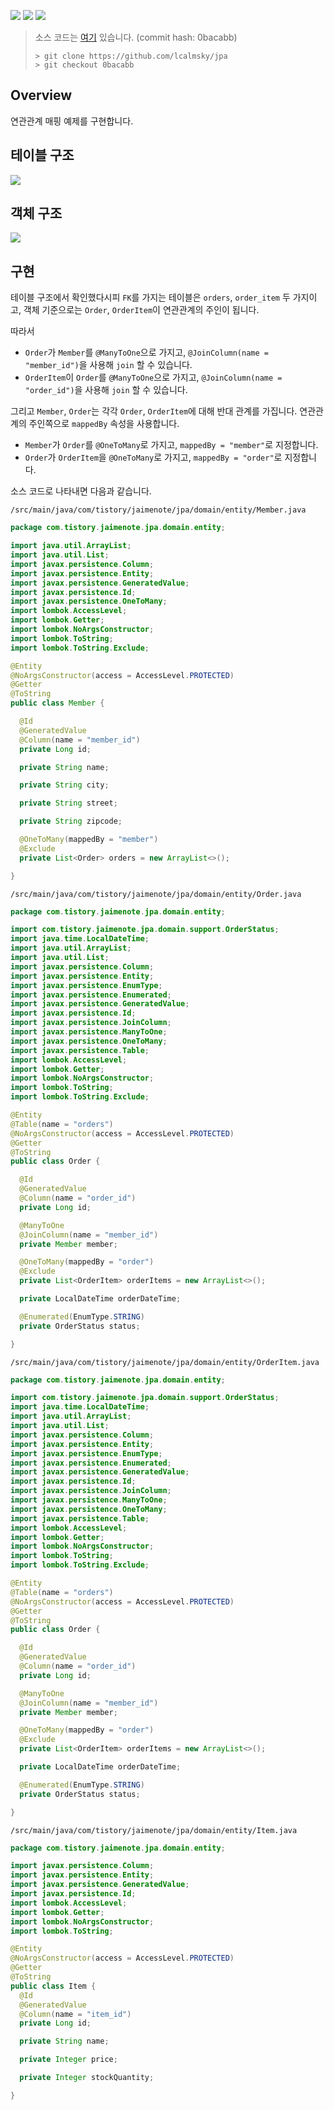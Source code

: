 ![](https://img.shields.io/badge/spring--boot-2.7.1-red) ![](https://img.shields.io/badge/gradle-7.4.1-brightgreen) ![](https://img.shields.io/badge/java-11-blue)
 
> 소스 코드는 [여기](https://github.com/lcalmsky/jpa) 있습니다. (commit hash: 0bacabb)
> ```shell
> > git clone https://github.com/lcalmsky/jpa
> > git checkout 0bacabb
> ```

## Overview

연관관계 매핑 예제를 구현합니다.

## 테이블 구조

![](http://www.plantuml.com/plantuml/proxy?src=https://raw.githubusercontent.com/lcalmsky/jpa/master/diagrams/05-table-relation.puml)

## 객체 구조

![](http://www.plantuml.com/plantuml/proxy?src=https://raw.githubusercontent.com/lcalmsky/jpa/master/diagrams/05-object-relation.puml)

## 구현

테이블 구조에서 확인했다시피 `FK`를 가지는 테이블은 `orders`, `order_item` 두 가지이고, 객체 기준으로는 `Order`, `OrderItem`이 연관관계의 주인이 됩니다.

따라서

* `Order`가 `Member`를 `@ManyToOne`으로 가지고, `@JoinColumn(name = "member_id")`을 사용해 `join` 할 수 있습니다.
* `OrderItem`이 `Order`를 `@ManyToOne`으로 가지고, `@JoinColumn(name = "order_id")`을 사용해 `join` 할 수 있습니다.

그리고 `Member`, `Order`는 각각 `Order`, `OrderItem`에 대해 반대 관계를 가집니다. 연관관계의 주인쪽으로 `mappedBy` 속성을 사용합니다.

* `Member`가 `Order`를 `@OneToMany`로 가지고, `mappedBy = "member"`로 지정합니다.
* `Order`가 `OrderItem`을 `@OneToMany`로 가지고, `mappedBy = "order"`로 지정합니다.

소스 코드로 나타내면 다음과 같습니다.

`/src/main/java/com/tistory/jaimenote/jpa/domain/entity/Member.java`

```java
package com.tistory.jaimenote.jpa.domain.entity;

import java.util.ArrayList;
import java.util.List;
import javax.persistence.Column;
import javax.persistence.Entity;
import javax.persistence.GeneratedValue;
import javax.persistence.Id;
import javax.persistence.OneToMany;
import lombok.AccessLevel;
import lombok.Getter;
import lombok.NoArgsConstructor;
import lombok.ToString;
import lombok.ToString.Exclude;

@Entity
@NoArgsConstructor(access = AccessLevel.PROTECTED)
@Getter
@ToString
public class Member {

  @Id
  @GeneratedValue
  @Column(name = "member_id")
  private Long id;

  private String name;

  private String city;

  private String street;

  private String zipcode;

  @OneToMany(mappedBy = "member")
  @Exclude
  private List<Order> orders = new ArrayList<>();

}
```

`/src/main/java/com/tistory/jaimenote/jpa/domain/entity/Order.java`

```java
package com.tistory.jaimenote.jpa.domain.entity;

import com.tistory.jaimenote.jpa.domain.support.OrderStatus;
import java.time.LocalDateTime;
import java.util.ArrayList;
import java.util.List;
import javax.persistence.Column;
import javax.persistence.Entity;
import javax.persistence.EnumType;
import javax.persistence.Enumerated;
import javax.persistence.GeneratedValue;
import javax.persistence.Id;
import javax.persistence.JoinColumn;
import javax.persistence.ManyToOne;
import javax.persistence.OneToMany;
import javax.persistence.Table;
import lombok.AccessLevel;
import lombok.Getter;
import lombok.NoArgsConstructor;
import lombok.ToString;
import lombok.ToString.Exclude;

@Entity
@Table(name = "orders")
@NoArgsConstructor(access = AccessLevel.PROTECTED)
@Getter
@ToString
public class Order {

  @Id
  @GeneratedValue
  @Column(name = "order_id")
  private Long id;

  @ManyToOne
  @JoinColumn(name = "member_id")
  private Member member;

  @OneToMany(mappedBy = "order")
  @Exclude
  private List<OrderItem> orderItems = new ArrayList<>();

  private LocalDateTime orderDateTime;

  @Enumerated(EnumType.STRING)
  private OrderStatus status;

}
```

`/src/main/java/com/tistory/jaimenote/jpa/domain/entity/OrderItem.java`

```java
package com.tistory.jaimenote.jpa.domain.entity;

import com.tistory.jaimenote.jpa.domain.support.OrderStatus;
import java.time.LocalDateTime;
import java.util.ArrayList;
import java.util.List;
import javax.persistence.Column;
import javax.persistence.Entity;
import javax.persistence.EnumType;
import javax.persistence.Enumerated;
import javax.persistence.GeneratedValue;
import javax.persistence.Id;
import javax.persistence.JoinColumn;
import javax.persistence.ManyToOne;
import javax.persistence.OneToMany;
import javax.persistence.Table;
import lombok.AccessLevel;
import lombok.Getter;
import lombok.NoArgsConstructor;
import lombok.ToString;
import lombok.ToString.Exclude;

@Entity
@Table(name = "orders")
@NoArgsConstructor(access = AccessLevel.PROTECTED)
@Getter
@ToString
public class Order {

  @Id
  @GeneratedValue
  @Column(name = "order_id")
  private Long id;

  @ManyToOne
  @JoinColumn(name = "member_id")
  private Member member;

  @OneToMany(mappedBy = "order")
  @Exclude
  private List<OrderItem> orderItems = new ArrayList<>();

  private LocalDateTime orderDateTime;

  @Enumerated(EnumType.STRING)
  private OrderStatus status;

}
```

`/src/main/java/com/tistory/jaimenote/jpa/domain/entity/Item.java`

```java
package com.tistory.jaimenote.jpa.domain.entity;

import javax.persistence.Column;
import javax.persistence.Entity;
import javax.persistence.GeneratedValue;
import javax.persistence.Id;
import lombok.AccessLevel;
import lombok.Getter;
import lombok.NoArgsConstructor;
import lombok.ToString;

@Entity
@NoArgsConstructor(access = AccessLevel.PROTECTED)
@Getter
@ToString
public class Item {
  @Id
  @GeneratedValue
  @Column(name = "item_id")
  private Long id;

  private String name;

  private Integer price;

  private Integer stockQuantity;

}
```